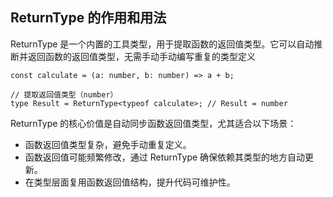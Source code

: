 

## ReturnType 的作用和用法
ReturnType 是一个内置的工具类型，用于提取函数的返回值类型。它可以自动推断并返回函数的返回值类型，无需手动手动编写重复的类型定义
```
const calculate = (a: number, b: number) => a + b;

// 提取返回值类型（number）
type Result = ReturnType<typeof calculate>; // Result = number
```

ReturnType 的核心价值是自动同步函数返回值类型，尤其适合以下场景：

- 函数返回值类型复杂，避免手动重复定义。
- 函数返回值可能频繁修改，通过 ReturnType 确保依赖其类型的地方自动更新。
- 在类型层面复用函数返回值结构，提升代码可维护性。
